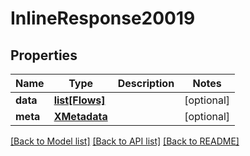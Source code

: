 # InlineResponse20019

## Properties
Name | Type | Description | Notes
------------ | ------------- | ------------- | -------------
**data** | [**list[Flows]**](Flows.md) |  | [optional] 
**meta** | [**XMetadata**](XMetadata.md) |  | [optional] 

[[Back to Model list]](../README.md#documentation-for-models) [[Back to API list]](../README.md#documentation-for-api-endpoints) [[Back to README]](../README.md)

